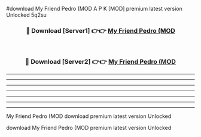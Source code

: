 #download My Friend Pedro (MOD A P K [MOD] premium latest version Unlocked 5q2su 



<div align="center">
<h3>🔴 Download [Server1] 👉👉 <a href="https://apkdownload3.web.app/">My Friend Pedro (MOD</a></h3><br>

<h3>🔴 Download [Server2] 👉👉 <a href="https://apkdownload3.web.app/">My Friend Pedro (MOD</a></h3>
</div>





----------------------------------------------------------

----------------------------------------------------------

----------------------------------------------------------

----------------------------------------------------------

----------------------------------------------------------

----------------------------------------------------------

----------------------------------------------------------

My Friend Pedro (MOD download premium latest version Unlocked

download My Friend Pedro (MOD premium latest version Unlocked

